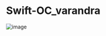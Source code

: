 # Swift-OC_varandra

![image](https://timgsa.baidu.com/timg?image&quality=80&size=b9999_10000&sec=1498476220449&di=7dbf82452101ad5d488d23a76ff20d32&imgtype=0&src=http%3A%2F%2Fimage.lxway.com%2Fupload%2Fd%2F46%2Fd46e15b43b2b1974e245922bfb696049_thumb.png)

